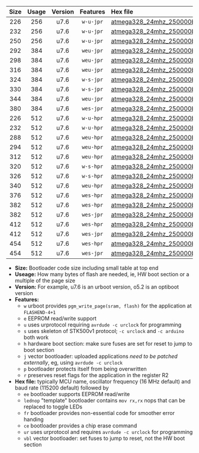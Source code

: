 |Size|Usage|Version|Features|Hex file|
|:-:|:-:|:-:|:-:|:--|
|226|256|u7.6|`w-u-jpr`|[atmega328_24mhz_250000bps_ur_vbl.hex](https://raw.githubusercontent.com/stefanrueger/urboot/main/atmega328_24mhz_250000bps_ur_vbl.hex)|
|232|256|u7.6|`w-u-jpr`|[atmega328_24mhz_250000bps_lednop_ur_vbl.hex](https://raw.githubusercontent.com/stefanrueger/urboot/main/atmega328_24mhz_250000bps_lednop_ur_vbl.hex)|
|250|256|u7.6|`w-u-jpr`|[atmega328_24mhz_250000bps_lednop_fr_ur_vbl.hex](https://raw.githubusercontent.com/stefanrueger/urboot/main/atmega328_24mhz_250000bps_lednop_fr_ur_vbl.hex)|
|292|384|u7.6|`weu-jpr`|[atmega328_24mhz_250000bps_ee_ur_vbl.hex](https://raw.githubusercontent.com/stefanrueger/urboot/main/atmega328_24mhz_250000bps_ee_ur_vbl.hex)|
|298|384|u7.6|`weu-jpr`|[atmega328_24mhz_250000bps_ee_lednop_ur_vbl.hex](https://raw.githubusercontent.com/stefanrueger/urboot/main/atmega328_24mhz_250000bps_ee_lednop_ur_vbl.hex)|
|316|384|u7.6|`weu-jpr`|[atmega328_24mhz_250000bps_ee_lednop_fr_ur_vbl.hex](https://raw.githubusercontent.com/stefanrueger/urboot/main/atmega328_24mhz_250000bps_ee_lednop_fr_ur_vbl.hex)|
|324|384|u7.6|`w-s-jpr`|[atmega328_24mhz_250000bps_vbl.hex](https://raw.githubusercontent.com/stefanrueger/urboot/main/atmega328_24mhz_250000bps_vbl.hex)|
|330|384|u7.6|`w-s-jpr`|[atmega328_24mhz_250000bps_lednop_vbl.hex](https://raw.githubusercontent.com/stefanrueger/urboot/main/atmega328_24mhz_250000bps_lednop_vbl.hex)|
|344|384|u7.6|`weu-jpr`|[atmega328_24mhz_250000bps_ee_lednop_fr_ce_ur_vbl.hex](https://raw.githubusercontent.com/stefanrueger/urboot/main/atmega328_24mhz_250000bps_ee_lednop_fr_ce_ur_vbl.hex)|
|380|384|u7.6|`wes-jpr`|[atmega328_24mhz_250000bps_ee_vbl.hex](https://raw.githubusercontent.com/stefanrueger/urboot/main/atmega328_24mhz_250000bps_ee_vbl.hex)|
|226|512|u7.6|`w-u-hpr`|[atmega328_24mhz_250000bps_ur.hex](https://raw.githubusercontent.com/stefanrueger/urboot/main/atmega328_24mhz_250000bps_ur.hex)|
|232|512|u7.6|`w-u-hpr`|[atmega328_24mhz_250000bps_lednop_ur.hex](https://raw.githubusercontent.com/stefanrueger/urboot/main/atmega328_24mhz_250000bps_lednop_ur.hex)|
|288|512|u7.6|`weu-hpr`|[atmega328_24mhz_250000bps_ee_ur.hex](https://raw.githubusercontent.com/stefanrueger/urboot/main/atmega328_24mhz_250000bps_ee_ur.hex)|
|294|512|u7.6|`weu-hpr`|[atmega328_24mhz_250000bps_ee_lednop_ur.hex](https://raw.githubusercontent.com/stefanrueger/urboot/main/atmega328_24mhz_250000bps_ee_lednop_ur.hex)|
|312|512|u7.6|`weu-hpr`|[atmega328_24mhz_250000bps_ee_lednop_fr_ur.hex](https://raw.githubusercontent.com/stefanrueger/urboot/main/atmega328_24mhz_250000bps_ee_lednop_fr_ur.hex)|
|320|512|u7.6|`w-s-hpr`|[atmega328_24mhz_250000bps.hex](https://raw.githubusercontent.com/stefanrueger/urboot/main/atmega328_24mhz_250000bps.hex)|
|326|512|u7.6|`w-s-hpr`|[atmega328_24mhz_250000bps_lednop.hex](https://raw.githubusercontent.com/stefanrueger/urboot/main/atmega328_24mhz_250000bps_lednop.hex)|
|340|512|u7.6|`weu-hpr`|[atmega328_24mhz_250000bps_ee_lednop_fr_ce_ur.hex](https://raw.githubusercontent.com/stefanrueger/urboot/main/atmega328_24mhz_250000bps_ee_lednop_fr_ce_ur.hex)|
|376|512|u7.6|`wes-hpr`|[atmega328_24mhz_250000bps_ee.hex](https://raw.githubusercontent.com/stefanrueger/urboot/main/atmega328_24mhz_250000bps_ee.hex)|
|382|512|u7.6|`wes-hpr`|[atmega328_24mhz_250000bps_ee_lednop.hex](https://raw.githubusercontent.com/stefanrueger/urboot/main/atmega328_24mhz_250000bps_ee_lednop.hex)|
|382|512|u7.6|`wes-jpr`|[atmega328_24mhz_250000bps_ee_lednop_vbl.hex](https://raw.githubusercontent.com/stefanrueger/urboot/main/atmega328_24mhz_250000bps_ee_lednop_vbl.hex)|
|412|512|u7.6|`wes-hpr`|[atmega328_24mhz_250000bps_ee_lednop_fr.hex](https://raw.githubusercontent.com/stefanrueger/urboot/main/atmega328_24mhz_250000bps_ee_lednop_fr.hex)|
|412|512|u7.6|`wes-jpr`|[atmega328_24mhz_250000bps_ee_lednop_fr_vbl.hex](https://raw.githubusercontent.com/stefanrueger/urboot/main/atmega328_24mhz_250000bps_ee_lednop_fr_vbl.hex)|
|454|512|u7.6|`wes-hpr`|[atmega328_24mhz_250000bps_ee_lednop_fr_ce.hex](https://raw.githubusercontent.com/stefanrueger/urboot/main/atmega328_24mhz_250000bps_ee_lednop_fr_ce.hex)|
|454|512|u7.6|`wes-jpr`|[atmega328_24mhz_250000bps_ee_lednop_fr_ce_vbl.hex](https://raw.githubusercontent.com/stefanrueger/urboot/main/atmega328_24mhz_250000bps_ee_lednop_fr_ce_vbl.hex)|

- **Size:** Bootloader code size including small table at top end
- **Useage:** How many bytes of flash are needed, ie, HW boot section or a multiple of the page size
- **Version:** For example, u7.6 is an urboot version, o5.2 is an optiboot version
- **Features:**
  + `w` urboot provides `pgm_write_page(sram, flash)` for the application at `FLASHEND-4+1`
  + `e` EEPROM read/write support
  + `u` uses urprotocol requiring `avrdude -c urclock` for programming
  + `s` uses skeleton of STK500v1 protocol; `-c urclock` and `-c arduino` both work
  + `h` hardware boot section: make sure fuses are set for reset to jump to boot section
  + `j` vector bootloader: uploaded applications *need to be patched externally*, eg, using `avrdude -c urclock`
  + `p` bootloader protects itself from being overwritten
  + `r` preserves reset flags for the application in the register R2
- **Hex file:** typically MCU name, oscillator frequency (16 MHz default) and baud rate (115200 default) followed by
  + `ee` bootloader supports EEPROM read/write
  + `lednop` "template" bootloader contains `mov rx,rx` nops that can be replaced to toggle LEDs
  + `fr` bootloader provides non-essential code for smoother error handing
  + `ce` bootloader provides a chip erase command
  + `ur` uses urprotocol and requires `avrdude -c urclock` for programming
  + `vbl` vector bootloader: set fuses to jump to reset, not the HW boot section
